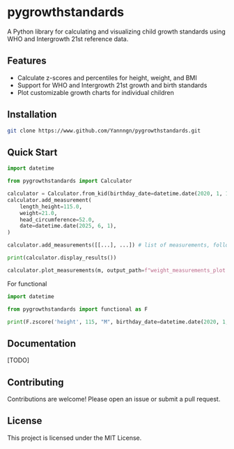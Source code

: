 # pygrowthstandards

A Python library for calculating and visualizing child growth standards using WHO and Intergrowth 21st reference data.

## Features

- Calculate z-scores and percentiles for height, weight, and BMI
- Support for WHO and Intergrowth 21st growth and birth standards
- Plot customizable growth charts for individual children

## Installation

```bash
git clone https://www.github.com/Yannngn/pygrowthstandards.git
```

## Quick Start

```python
import datetime

from pygrowthstandards import Calculator

calculator = Calculator.from_kid(birthday_date=datetime.date(2020, 1, 1), sex="M")
calculator.add_measurement(
    length_height=115.0,
    weight=21.0,
    head_circumference=52.0,
    date=datetime.date(2025, 6, 1),
)

calculator.add_measurements([[...], ...]) # list of measurements, follow the args order, use None if no data

print(calculator.display_results())

calculator.plot_measurements(m, output_path=f"weight_measurements_plot.png")
```

For functional

```python
import datetime

from pygrowthstandards import functional as F

print(F.zscore('height', 115, "M", birthday_date=datetime.date(2020, 1, 1), measurement_date=datetime.date(2025, 6, 1)))
```

## Documentation

[TODO]

## Contributing

Contributions are welcome! Please open an issue or submit a pull request.

## License

This project is licensed under the MIT License.
